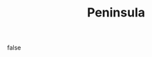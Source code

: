 ---
layout: photo
modal: true
thumb: https://csnapmediahost.github.io/assets1/Thumbs/Peninsula.jpg
full: https://csnapmediahost.github.io/assets1/Render/Peninsula.jpg
size: medium
ar: portrait
body: false
title: "Peninsula"
---